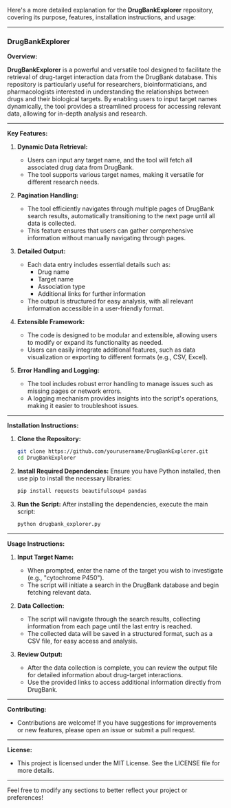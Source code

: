 Here's a more detailed explanation for the **DrugBankExplorer** repository, covering its purpose, features, installation instructions, and usage:

---

### DrugBankExplorer

**Overview:**

**DrugBankExplorer** is a powerful and versatile tool designed to facilitate the retrieval of drug-target interaction data from the DrugBank database. This repository is particularly useful for researchers, bioinformaticians, and pharmacologists interested in understanding the relationships between drugs and their biological targets. By enabling users to input target names dynamically, the tool provides a streamlined process for accessing relevant data, allowing for in-depth analysis and research.

---

**Key Features:**

1. **Dynamic Data Retrieval:**
   - Users can input any target name, and the tool will fetch all associated drug data from DrugBank.
   - The tool supports various target names, making it versatile for different research needs.

2. **Pagination Handling:**
   - The tool efficiently navigates through multiple pages of DrugBank search results, automatically transitioning to the next page until all data is collected.
   - This feature ensures that users can gather comprehensive information without manually navigating through pages.

3. **Detailed Output:**
   - Each data entry includes essential details such as:
     - Drug name
     - Target name
     - Association type
     - Additional links for further information
   - The output is structured for easy analysis, with all relevant information accessible in a user-friendly format.

4. **Extensible Framework:**
   - The code is designed to be modular and extensible, allowing users to modify or expand its functionality as needed.
   - Users can easily integrate additional features, such as data visualization or exporting to different formats (e.g., CSV, Excel).

5. **Error Handling and Logging:**
   - The tool includes robust error handling to manage issues such as missing pages or network errors.
   - A logging mechanism provides insights into the script's operations, making it easier to troubleshoot issues.

---

**Installation Instructions:**

1. **Clone the Repository:**
   ```bash
   git clone https://github.com/yourusername/DrugBankExplorer.git
   cd DrugBankExplorer
   ```

2. **Install Required Dependencies:**
   Ensure you have Python installed, then use pip to install the necessary libraries:
   ```bash
   pip install requests beautifulsoup4 pandas
   ```

3. **Run the Script:**
   After installing the dependencies, execute the main script:
   ```bash
   python drugbank_explorer.py
   ```

---

**Usage Instructions:**

1. **Input Target Name:**
   - When prompted, enter the name of the target you wish to investigate (e.g., "cytochrome P450").
   - The script will initiate a search in the DrugBank database and begin fetching relevant data.

2. **Data Collection:**
   - The script will navigate through the search results, collecting information from each page until the last entry is reached.
   - The collected data will be saved in a structured format, such as a CSV file, for easy access and analysis.

3. **Review Output:**
   - After the data collection is complete, you can review the output file for detailed information about drug-target interactions.
   - Use the provided links to access additional information directly from DrugBank.

---

**Contributing:**
- Contributions are welcome! If you have suggestions for improvements or new features, please open an issue or submit a pull request.

---

**License:**
- This project is licensed under the MIT License. See the LICENSE file for more details.

---

Feel free to modify any sections to better reflect your project or preferences!
